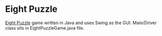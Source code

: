 # Eight Puzzle
[Eight Puzzle](http://www.cs.princeton.edu/courses/archive/spr10/cos226/assignments/8puzzle.html) game written in Java and uses Swing as the GUI. Main/Driver class sits in EightPuzzleGame.java file. 
